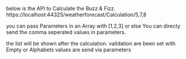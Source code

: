 below is the API to Calculate the Buzz & Fizz.
https://localhost:44325/weatherforecast/Calculation/5,7,8 

you can pass Parameters in an Array with [1,2,3] or else You can directy send the comma seperated values in parameters.

the list will be shown after the calculation.
validation are been set with Empty or Alphabets values are send via parameters







